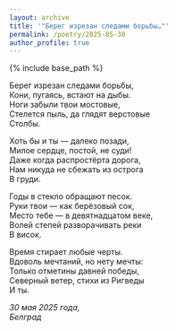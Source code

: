 ```yaml
---
layout: archive
title: '"Берег изрезан следами борьбы…"'
permalink: /poetry/2025-05-30
author_profile: true
---
```


{% include base_path %}

Берег изрезан следами борьбы, <br>
Кони, пугаясь, встают на дыбы. <br>
Ноги забыли твои мостовые, <br>
Стелется пыль, да глядят верстовые <br>
Столбы. <br>

Хоть бы и ты — далеко позади, <br>
Милое сердце, постой, не суди! <br>
Даже когда распростёрта дорога, <br>
Нам никуда не сбежать из острога <br>
В груди. <br>

Годы в стекло обращают песок. <br>
Руки твои — как берёзовый сок, <br>
Место тебе — в девятнадцатом веке, <br>
Волей степей разворачивать реки <br>
В висок. <br>

Время стирает любые черты. <br>
Вдоволь мечтаний, но нету мечты: <br>
Только отметины давней победы, <br>
Северный ветер, стихи из Ригведы <br>
И ты. <br>

<i>30 мая 2025 года,</i> <br>
<i>Белград</i>